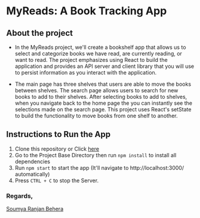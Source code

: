 # MyReads: A Book Tracking App

## About the project

* In the MyReads project, we'll create a bookshelf app that allows us to select and categorize books we have read, are currently reading, or want to read. The project emphasizes using React to build the application and provides an API server and client library that you will use to persist information as you interact with the application.

* The main page has three shelves that users are able to move the books between shelves. The search page allows users to search for new books to add to their shelves. After selecting books to add to shelves, when you navigate back to the home page the you can instantly see the selections made on the search page. This project uses React's setState to build the functionality to move books from one shelf to another.

## Instructions to Run the App

1. Clone this repository or Click <a href="https://github.com/Soumya44/MyReads-A-Book-Tracking-App.git">here</a>
2. Go to the Project Base Directory then run `npm install` to install all dependencies
3. Run `npm start` to start the app (It'll navigate to http://localhost:3000/ automatically)
4. Press `CTRL + C` to stop the Server.

### Regards,
<a href="https://www.linkedin.com/in/soumya044">Soumya Ranjan Behera</a>


